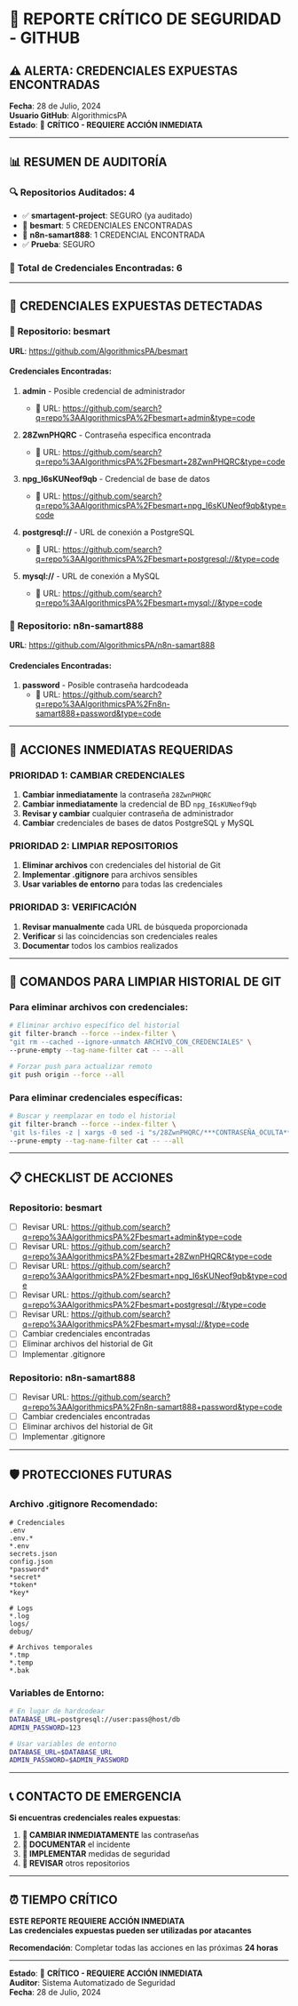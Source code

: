 # 🚨 REPORTE CRÍTICO DE SEGURIDAD - GITHUB

## ⚠️ **ALERTA: CREDENCIALES EXPUESTAS ENCONTRADAS**

**Fecha**: 28 de Julio, 2024  
**Usuario GitHub**: AlgorithmicsPA  
**Estado**: 🚨 **CRÍTICO - REQUIERE ACCIÓN INMEDIATA**

---

## 📊 **RESUMEN DE AUDITORÍA**

### 🔍 **Repositorios Auditados**: 4
- ✅ **smartagent-project**: SEGURO (ya auditado)
- 🚨 **besmart**: 5 CREDENCIALES ENCONTRADAS
- 🚨 **n8n-samart888**: 1 CREDENCIAL ENCONTRADA  
- ✅ **Prueba**: SEGURO

### 🚨 **Total de Credenciales Encontradas**: 6

---

## 🚨 **CREDENCIALES EXPUESTAS DETECTADAS**

### 📁 **Repositorio: besmart**
**URL**: https://github.com/AlgorithmicsPA/besmart

#### **Credenciales Encontradas**:
1. **admin** - Posible credencial de administrador
   - 🔗 URL: https://github.com/search?q=repo%3AAlgorithmicsPA%2Fbesmart+admin&type=code

2. **28ZwnPHQRC** - Contraseña específica encontrada
   - 🔗 URL: https://github.com/search?q=repo%3AAlgorithmicsPA%2Fbesmart+28ZwnPHQRC&type=code

3. **npg_I6sKUNeof9qb** - Credencial de base de datos
   - 🔗 URL: https://github.com/search?q=repo%3AAlgorithmicsPA%2Fbesmart+npg_I6sKUNeof9qb&type=code

4. **postgresql://** - URL de conexión a PostgreSQL
   - 🔗 URL: https://github.com/search?q=repo%3AAlgorithmicsPA%2Fbesmart+postgresql://&type=code

5. **mysql://** - URL de conexión a MySQL
   - 🔗 URL: https://github.com/search?q=repo%3AAlgorithmicsPA%2Fbesmart+mysql://&type=code

### 📁 **Repositorio: n8n-samart888**
**URL**: https://github.com/AlgorithmicsPA/n8n-samart888

#### **Credenciales Encontradas**:
1. **password** - Posible contraseña hardcodeada
   - 🔗 URL: https://github.com/search?q=repo%3AAlgorithmicsPA%2Fn8n-samart888+password&type=code

---

## 🚨 **ACCIONES INMEDIATAS REQUERIDAS**

### **PRIORIDAD 1: CAMBIAR CREDENCIALES**
1. **Cambiar inmediatamente** la contraseña `28ZwnPHQRC`
2. **Cambiar inmediatamente** la credencial de BD `npg_I6sKUNeof9qb`
3. **Revisar y cambiar** cualquier contraseña de administrador
4. **Cambiar** credenciales de bases de datos PostgreSQL y MySQL

### **PRIORIDAD 2: LIMPIAR REPOSITORIOS**
1. **Eliminar archivos** con credenciales del historial de Git
2. **Implementar .gitignore** para archivos sensibles
3. **Usar variables de entorno** para todas las credenciales

### **PRIORIDAD 3: VERIFICACIÓN**
1. **Revisar manualmente** cada URL de búsqueda proporcionada
2. **Verificar** si las coincidencias son credenciales reales
3. **Documentar** todos los cambios realizados

---

## 🔧 **COMANDOS PARA LIMPIAR HISTORIAL DE GIT**

### **Para eliminar archivos con credenciales**:
```bash
# Eliminar archivo específico del historial
git filter-branch --force --index-filter \
"git rm --cached --ignore-unmatch ARCHIVO_CON_CREDENCIALES" \
--prune-empty --tag-name-filter cat -- --all

# Forzar push para actualizar remoto
git push origin --force --all
```

### **Para eliminar credenciales específicas**:
```bash
# Buscar y reemplazar en todo el historial
git filter-branch --force --index-filter \
'git ls-files -z | xargs -0 sed -i "s/28ZwnPHQRC/***CONTRASEÑA_OCULTA***/g"' \
--prune-empty --tag-name-filter cat -- --all
```

---

## 📋 **CHECKLIST DE ACCIONES**

### **Repositorio: besmart**
- [ ] Revisar URL: https://github.com/search?q=repo%3AAlgorithmicsPA%2Fbesmart+admin&type=code
- [ ] Revisar URL: https://github.com/search?q=repo%3AAlgorithmicsPA%2Fbesmart+28ZwnPHQRC&type=code
- [ ] Revisar URL: https://github.com/search?q=repo%3AAlgorithmicsPA%2Fbesmart+npg_I6sKUNeof9qb&type=code
- [ ] Revisar URL: https://github.com/search?q=repo%3AAlgorithmicsPA%2Fbesmart+postgresql://&type=code
- [ ] Revisar URL: https://github.com/search?q=repo%3AAlgorithmicsPA%2Fbesmart+mysql://&type=code
- [ ] Cambiar credenciales encontradas
- [ ] Eliminar archivos del historial de Git
- [ ] Implementar .gitignore

### **Repositorio: n8n-samart888**
- [ ] Revisar URL: https://github.com/search?q=repo%3AAlgorithmicsPA%2Fn8n-samart888+password&type=code
- [ ] Cambiar credenciales encontradas
- [ ] Eliminar archivos del historial de Git
- [ ] Implementar .gitignore

---

## 🛡️ **PROTECCIONES FUTURAS**

### **Archivo .gitignore Recomendado**:
```gitignore
# Credenciales
.env
.env.*
*.env
secrets.json
config.json
*password*
*secret*
*token*
*key*

# Logs
*.log
logs/
debug/

# Archivos temporales
*.tmp
*.temp
*.bak
```

### **Variables de Entorno**:
```bash
# En lugar de hardcodear
DATABASE_URL=postgresql://user:pass@host/db
ADMIN_PASSWORD=123

# Usar variables de entorno
DATABASE_URL=$DATABASE_URL
ADMIN_PASSWORD=$ADMIN_PASSWORD
```

---

## 📞 **CONTACTO DE EMERGENCIA**

**Si encuentras credenciales reales expuestas**:
1. **🚨 CAMBIAR INMEDIATAMENTE** las contraseñas
2. **📝 DOCUMENTAR** el incidente
3. **🔧 IMPLEMENTAR** medidas de seguridad
4. **🔄 REVISAR** otros repositorios

---

## ⏰ **TIEMPO CRÍTICO**

**ESTE REPORTE REQUIERE ACCIÓN INMEDIATA**  
**Las credenciales expuestas pueden ser utilizadas por atacantes**

**Recomendación**: Completar todas las acciones en las próximas **24 horas**

---

**Estado**: 🚨 **CRÍTICO - REQUIERE ACCIÓN INMEDIATA**  
**Auditor**: Sistema Automatizado de Seguridad  
**Fecha**: 28 de Julio, 2024 